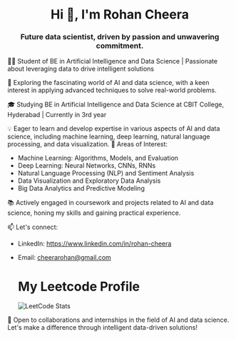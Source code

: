 <h1 align="center">Hi 👋, I'm Rohan Cheera</h1>
<h3 align="center">Future data scientist, driven by passion and unwavering commitment.</h3>

👨‍💻 Student of BE in Artificial Intelligence and Data Science | Passionate about leveraging data to drive intelligent solutions

🔬 Exploring the fascinating world of AI and data science, with a keen interest in applying advanced techniques to solve real-world problems.

🎓 Studying BE in Artificial Intelligence and Data Science at CBIT College, Hyderabad | Currently in 3rd year

💡 Eager to learn and develop expertise in various aspects of AI and data science, including machine learning, deep learning, natural language processing, and data visualization.
🔎 Areas of Interest:
- Machine Learning: Algorithms, Models, and Evaluation
- Deep Learning: Neural Networks, CNNs, RNNs
- Natural Language Processing (NLP) and Sentiment Analysis
- Data Visualization and Exploratory Data Analysis
- Big Data Analytics and Predictive Modeling

📚 Actively engaged in coursework and projects related to AI and data science, honing my skills and gaining practical experience.

📫 Let's connect:
- LinkedIn: https://www.linkedin.com/in/rohan-cheera
- Email: cheerarohan@gmail.com

  # My Leetcode Profile
  ![LeetCode Stats](https://leetcard.jacoblin.cool/Rohan_Cheera?theme=dark&font=Margarine&ext=heatmap)



🌟 Open to collaborations and internships in the field of AI and data science. Let's make a difference through intelligent data-driven solutions!





